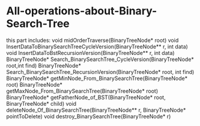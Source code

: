 # All-operations-about-Binary-Search-Tree
this part includes:
void midOrderTraverse(BinaryTreeNode* root)
void InsertDataToBinarySearchTreeCycleVersion(BinaryTreeNode** r, int data)
void InsertDataToBstRecursionVersion(BinaryTreeNode** r, int data)
BinaryTreeNode* Search_BinarySearchTree_CycleVersion(BinaryTreeNode* root,int find)
BinaryTreeNode* Search_BinarySearchTree_RecursionVersion(BinaryTreeNode* root, int find)
BinaryTreeNode* getMinNode_From_BinarySearchTree(BinaryTreeNode* root)
BinaryTreeNode* getMaxNode_From_BinarySearchTree(BinaryTreeNode* root)
BinaryTreeNode* getFatherNode_of_BST(BinaryTreeNode* root, BinaryTreeNode* child)
void deleteNode_Of_BinarySearchTree(BinaryTreeNode** r, BinaryTreeNode* pointToDelete)
void destroy_BinarySearchTree(BinaryTreeNode* r)
